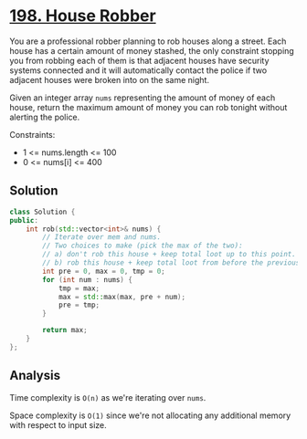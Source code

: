 # [198. House Robber](https://leetcode.com/problems/house-robber)

You are a professional robber planning to rob houses along a street. Each house
has a certain amount of money stashed, the only constraint stopping you from
robbing each of them is that adjacent houses have security systems connected and
it will automatically contact the police if two adjacent houses were broken into
on the same night.

Given an integer array `nums` representing the amount of money of each house,
return the maximum amount of money you can rob tonight without alerting the
police.

Constraints:

* 1 <= nums.length <= 100
* 0 <= nums[i] <= 400

## Solution

```c++
class Solution {
public:
    int rob(std::vector<int>& nums) {
        // Iterate over mem and nums.
        // Two choices to make (pick the max of the two):
        // a) don't rob this house + keep total loot up to this point.
        // b) rob this house + keep total loot from before the previous house.
        int pre = 0, max = 0, tmp = 0;
        for (int num : nums) {
            tmp = max;
            max = std::max(max, pre + num);
            pre = tmp;
        }

        return max;
    }
};
```

## Analysis

Time complexity is `O(n)` as we're iterating over `nums`.

Space complexity is `O(1)` since we're not allocating any additional memory with
respect to input size.
